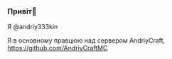 ### Привіт👋
Я @andriy333kin

Я в основному правцюю над сервером AndriyCraft, https://github.com/AndriyCraftMC
